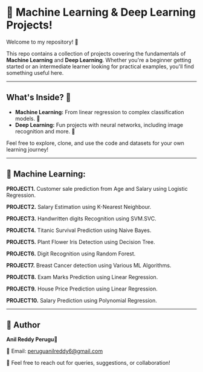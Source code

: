 # 🤖 Machine Learning & Deep Learning Projects!

Welcome to my repository! 👋

This repo contains a collection of projects covering the fundamentals of **Machine Learning** and **Deep Learning**. Whether you're a beginner getting started or an intermediate learner looking for practical examples, you'll find something useful here.

---

## What's Inside? 📂

* **Machine Learning:** From linear regression to complex classification models. 🧠
* **Deep Learning:** Fun projects with neural networks, including image recognition and more. 🚀
  
Feel free to explore, clone, and use the code and datasets for your own learning journey!

---

## 🧬 Machine Learning:

**PROJECT1.** Customer sale prediction from Age and Salary using Logistic Regression.

**PROJECT2.** Salary Estimation using K-Nearest Neighbour.

**PROJECT3.** Handwritten digits Recognition using SVM.SVC.

**PROJECT4.** Titanic Survival Prediction using Naive Bayes.

**PROJECT5.** Plant Flower Iris Detection using Decision Tree.

**PROJECT6.** Digit Recognition using Random Forest.

**PROJECT7.** Breast Cancer detection using Various ML Algorithms.

**PROJECT8.** Exam Marks Prediction using Linear Regression.

**PROJECT9.** House Price Prediction using Linear Regression.

**PROJECT10.** Salary Prediction using Polynomial Regression.

---

## 📇 Author

**Anil Reddy Perugu💝**

📧 Email: peruguanilreddy6@gmail.com

📍 Feel free to reach out for queries, suggestions, or collaboration!

